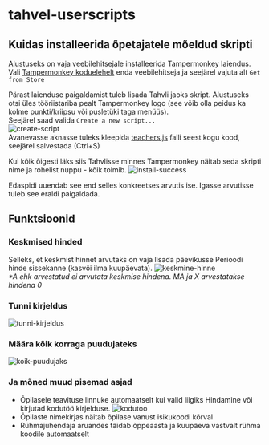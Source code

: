 # tahvel-userscripts

## Kuidas installeerida õpetajatele mõeldud skripti

Alustuseks on vaja veebilehitsejale installeerida Tampermonkey laiendus.
Vali [Tampermonkey koduelehelt](https://www.tampermonkey.net/index.php?locale=en) enda veebilehitseja ja seejärel vajuta alt `Get from Store`

Pärast laienduse paigaldamist tuleb lisada Tahvli jaoks skript. Alustuseks otsi üles tööriistariba pealt Tampermonkey logo (see võib olla peidus ka kolme punkti/kriipsu või pusletüki taga menüüs).  
Seejärel saad valida `Create a new script...`  
![create-script](https://github.com/user-attachments/assets/23a32bc9-87cb-446a-ad4f-5e23d9d9c876)  
Avanevasse aknasse tuleks kleepida [teachers.js](https://raw.githubusercontent.com/Tallinna-Polutehnikum/tahvel-userscripts/main/teachers.js) faili seest kogu kood, seejärel salvestada (Ctrl+S)

Kui kõik õigesti läks siis Tahvlisse minnes Tampermonkey näitab seda skripti nime ja rohelist nuppu - kõik toimib.
![install-success](https://github.com/user-attachments/assets/031166d6-4f85-4768-98d4-fa98bc4a4eaa)

Edaspidi uuendab see end selles konkreetses arvutis ise. Igasse arvutisse tuleb see eraldi paigaldada.

## Funktsioonid
### Keskmised hinded
Selleks, et keskmist hinnet arvutaks on vaja lisada päevikusse Perioodi hinde sissekanne (kasvõi ilma kuupäevata).
![keskmine-hinne](https://github.com/user-attachments/assets/1ecf9641-6cd4-4699-95a1-7b891ee91e66)  
*\*A ehk arvestatud ei arvutata keskmise hindena. MA ja X arvestatakse hindena 0*
### Tunni kirjeldus
![tunni-kirjeldus](https://github.com/user-attachments/assets/4657dd65-addd-4279-b7ba-20a5bf3ba6bc)
### Määra kõik korraga puudujateks
![koik-puudujaks](https://github.com/user-attachments/assets/e120546b-27e3-4d1f-96b5-55e544ecd1c0)
### Ja mõned muud pisemad asjad
- Õpilasele teavituse linnuke automaatselt kui valid liigiks Hindamine või kirjutad kodutöö kirjelduse.
![kodutoo](https://github.com/user-attachments/assets/7221155a-9d4d-484c-8f64-f4339655eca8)
- Õpilaste nimekirjas näitab õpilase vanust isikukoodi kõrval
- Rühmajuhendaja aruandes täidab õppeaasta ja kuupäeva vastvalt rühma koodile automaatselt
